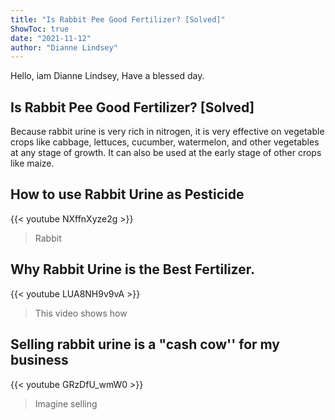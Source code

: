 ```yaml
---
title: "Is Rabbit Pee Good Fertilizer? [Solved]"
ShowToc: true 
date: "2021-11-12"
author: "Dianne Lindsey" 
---
```


Hello, iam Dianne Lindsey, Have a blessed day.
## Is Rabbit Pee Good Fertilizer? [Solved]
Because rabbit urine is very rich in nitrogen, it is very effective on vegetable crops like cabbage, lettuces, cucumber, watermelon, and other vegetables at any stage of growth. It can also be used at the early stage of other crops like maize.

## How to use Rabbit Urine as Pesticide
{{< youtube NXffnXyze2g >}}
>Rabbit

## Why Rabbit Urine is the Best Fertilizer.
{{< youtube LUA8NH9v9vA >}}
>This video shows how 

## Selling rabbit urine is a  "cash cow'' for my business
{{< youtube GRzDfU_wmW0 >}}
>Imagine selling 

